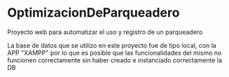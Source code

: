 # OptimizacionDeParqueadero
Proyecto web para automatizar el uso y registro de un parqueadero


La base de datos que se utilizo en este proyecto fue de tipo local, con la APP "XAMPP" por lo que es posible que las funcionalidades del mismo no funcionen correctamente sin haber creado e instanciado correctamente la DB

